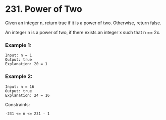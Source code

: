 # 231. Power of Two


Given an integer n, return true if it is a power of two. Otherwise, return false.

An integer n is a power of two, if there exists an integer x such that n == 2x.



### Example 1:
```
Input: n = 1
Output: true
Explanation: 20 = 1
```

### Example 2:
```
Input: n = 16
Output: true
Explanation: 24 = 16
 ```

Constraints:
```
-231 <= n <= 231 - 1
```